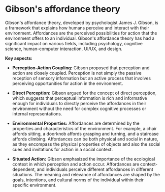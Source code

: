 # Gibson's affordance theory

Gibson's affordance theory, developed by psychologist James J. Gibson, is a framework that explains how humans perceive and interact with their environment. Affordances are the perceived possibilities for action that the environment offers to an individual. Gibson's affordance theory has had a significant impact on various fields, including psychology, cognitive science, human-computer interaction, UI/UX, and design.

**Key aspects:**

* **Perception-Action Coupling:** Gibson proposed that perception and action are closely coupled. Perception is not simply the passive reception of sensory information but an active process that involves perceiving opportunities for action in the environment.

* **Direct Perception:** Gibson argued for the concept of direct perception, which suggests that perceptual information is rich and informative enough for individuals to directly perceive the affordances in their environment without the need for complex cognitive processes or internal representations.

* **Environmental Properties:** Affordances are determined by the properties and characteristics of the environment. For example, a chair affords sitting, a doorknob affords grasping and turning, and a staircase affords climbing. Affordances can be both physical and social in nature, as they encompass the physical properties of objects and also the social cues and invitations for action in a social context.

* **Situated Action:** Gibson emphasized the importance of the ecological context in which perception and action occur. Affordances are context-dependent, and individuals perceive different affordances in different situations. The meaning and relevance of affordances are shaped by the goals, intentions, and cultural norms of the individual within their specific environment.

